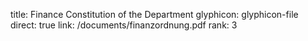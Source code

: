 title: Finance Constitution of the Department
glyphicon: glyphicon-file
direct: true
link: /documents/finanzordnung.pdf
rank: 3
